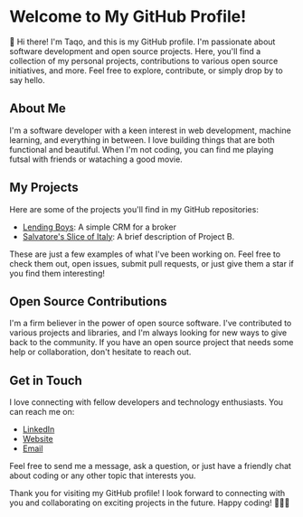 # Welcome to My GitHub Profile!

👋 Hi there! I'm Taqo, and this is my GitHub profile. I'm passionate about software development and open source projects. Here, you'll find a collection of my personal projects, contributions to various open source initiatives, and more. Feel free to explore, contribute, or simply drop by to say hello.

## About Me

I'm a software developer with a keen interest in web development, machine learning, and everything in between. I love building things that are both functional and beautiful. When I'm not coding, you can find me playing futsal with friends or wataching a good movie.

## My Projects

Here are some of the projects you'll find in my GitHub repositories:

- [Lending Boys]([https://www.youtube.com/watch?v=xIBwhXE3I54/): A simple CRM for a broker
- [Salvatore's Slice of Italy](https://salvatorespizza.com.au/): A brief description of Project B.

These are just a few examples of what I've been working on. Feel free to check them out, open issues, submit pull requests, or just give them a star if you find them interesting!

## Open Source Contributions

I'm a firm believer in the power of open source software. I've contributed to various projects and libraries, and I'm always looking for new ways to give back to the community. If you have an open source project that needs some help or collaboration, don't hesitate to reach out.

## Get in Touch

I love connecting with fellow developers and technology enthusiasts. You can reach me on:

- [LinkedIn](https://www.linkedin.com/in/taqikhaliqy/)
- [Website](https://www.taqi.au/)
- [Email](mailto:hi@taqi.au)

Feel free to send me a message, ask a question, or just have a friendly chat about coding or any other topic that interests you.

Thank you for visiting my GitHub profile! I look forward to connecting with you and collaborating on exciting projects in the future. Happy coding! 👩‍💻🚀
